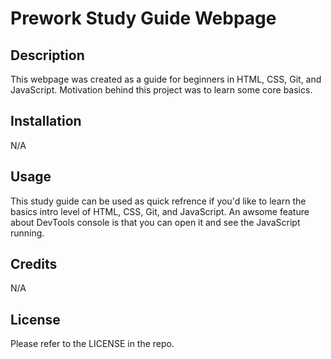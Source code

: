 # Prework Study Guide Webpage

## Description

This webpage was created as a guide for beginners in HTML, CSS, Git, and JavaScript. Motivation behind this project was to learn some core basics.

## Installation

N/A

## Usage

 This study guide can be used as quick refrence if you'd like to learn the basics intro level of HTML, CSS, Git, and JavaScript. An awsome feature about DevTools console is that you can open it and see the JavaScript running. 


## Credits 

N/A

## License

Please refer to the LICENSE in the repo.
